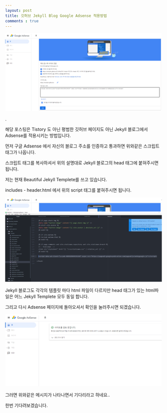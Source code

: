 ```yaml
---
layout: post
title: 깃허브 Jekyll Blog Google Adsense 적용방법
comments : true
---
```




![google_AD_01](/imgs/google_AD_01.png)

.

해당 포스팅은 Tistory 도 아닌 평범한 깃허브 페이지도 아닌 Jekyll 블로그에서 Adsense를 적용시키는 방법입니다.

먼저 구글 Adsense 에서 자신의 블로그 주소를 인증하고 통과하면 위와같은 스크립트 태그가 나옵니다.


스크립트 태그를 복사하셔서 위의 설명대로 Jekyll 블로그의 head 태그에 붙혀주시면 됩니다.

저는 현재 Beautiful Jekyll Templete를 쓰고 있습니다.


includes - header.html 에서 위의 script 태그를 붙혀주시면 됩니다.


![google_AD_02](/imgs/google_AD_02.png)



Jekyll 블로그도 각각의 템플릿 마다 html 파일이 다르지만 head 태그가 있는 html파일은 어느 Jekyll Templete 모두 동일 합니다.


그리고 다시 Adsense 페이지에 돌아오셔서 확인을 눌러주시면 되겠습니다.



![google_AD_03](/imgs/google_AD_03.png)



그러면 위와같은 메시지가 나타나면서 기다리라고 하네요..

한번 기다려보겠습니다.


